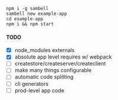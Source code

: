 ```
npm i -g sambell
sambell new example-app
cd example-app
npm i && npm start
```

#### TODO

- [x] node_modules externals
- [x] absolute app level requires w/ webpack
- [ ] createstore/createserver/createclient
- [ ] make many things configurable
- [ ] automatic code splitting
- [ ] cli generators
- [ ] prod-level app code
